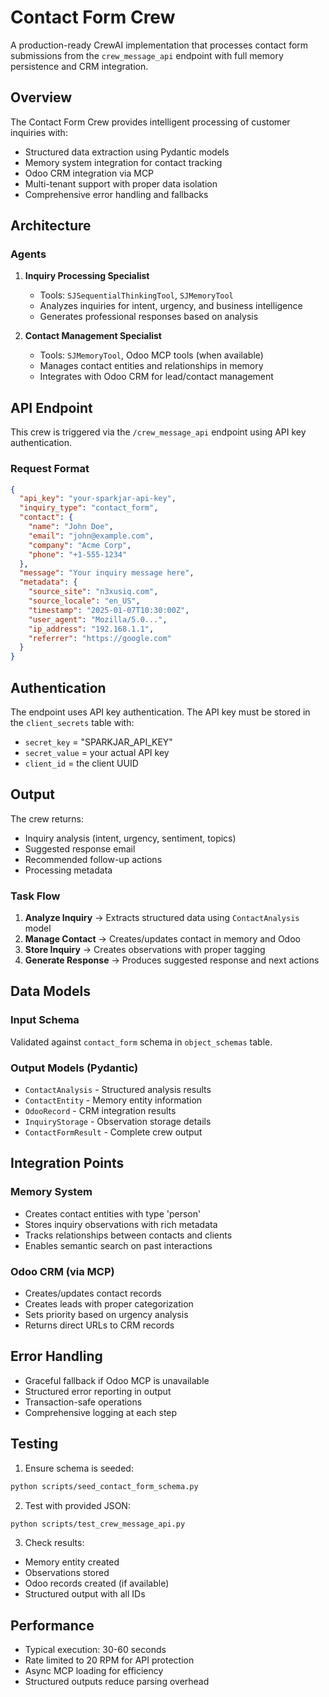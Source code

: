 # Contact Form Crew

A production-ready CrewAI implementation that processes contact form submissions from the `crew_message_api` endpoint with full memory persistence and CRM integration.

## Overview

The Contact Form Crew provides intelligent processing of customer inquiries with:
- Structured data extraction using Pydantic models
- Memory system integration for contact tracking
- Odoo CRM integration via MCP
- Multi-tenant support with proper data isolation
- Comprehensive error handling and fallbacks

## Architecture

### Agents

1. **Inquiry Processing Specialist**
   - Tools: `SJSequentialThinkingTool`, `SJMemoryTool`
   - Analyzes inquiries for intent, urgency, and business intelligence
   - Generates professional responses based on analysis

2. **Contact Management Specialist**
   - Tools: `SJMemoryTool`, Odoo MCP tools (when available)
   - Manages contact entities and relationships in memory
   - Integrates with Odoo CRM for lead/contact management

## API Endpoint

This crew is triggered via the `/crew_message_api` endpoint using API key authentication.

### Request Format

```json
{
  "api_key": "your-sparkjar-api-key",
  "inquiry_type": "contact_form",
  "contact": {
    "name": "John Doe",
    "email": "john@example.com",
    "company": "Acme Corp",
    "phone": "+1-555-1234"
  },
  "message": "Your inquiry message here",
  "metadata": {
    "source_site": "n3xusiq.com",
    "source_locale": "en_US",
    "timestamp": "2025-01-07T10:30:00Z",
    "user_agent": "Mozilla/5.0...",
    "ip_address": "192.168.1.1",
    "referrer": "https://google.com"
  }
}
```

## Authentication

The endpoint uses API key authentication. The API key must be stored in the `client_secrets` table with:
- `secret_key` = "SPARKJAR_API_KEY"
- `secret_value` = your actual API key
- `client_id` = the client UUID

## Output

The crew returns:
- Inquiry analysis (intent, urgency, sentiment, topics)
- Suggested response email
- Recommended follow-up actions
- Processing metadata

### Task Flow

1. **Analyze Inquiry** → Extracts structured data using `ContactAnalysis` model
2. **Manage Contact** → Creates/updates contact in memory and Odoo
3. **Store Inquiry** → Creates observations with proper tagging
4. **Generate Response** → Produces suggested response and next actions

## Data Models

### Input Schema
Validated against `contact_form` schema in `object_schemas` table.

### Output Models (Pydantic)
- `ContactAnalysis` - Structured analysis results
- `ContactEntity` - Memory entity information
- `OdooRecord` - CRM integration results
- `InquiryStorage` - Observation storage details
- `ContactFormResult` - Complete crew output

## Integration Points

### Memory System
- Creates contact entities with type 'person'
- Stores inquiry observations with rich metadata
- Tracks relationships between contacts and clients
- Enables semantic search on past interactions

### Odoo CRM (via MCP)
- Creates/updates contact records
- Creates leads with proper categorization
- Sets priority based on urgency analysis
- Returns direct URLs to CRM records

## Error Handling

- Graceful fallback if Odoo MCP is unavailable
- Structured error reporting in output
- Transaction-safe operations
- Comprehensive logging at each step

## Testing

1. Ensure schema is seeded:
```bash
python scripts/seed_contact_form_schema.py
```

2. Test with provided JSON:
```bash
python scripts/test_crew_message_api.py
```

3. Check results:
- Memory entity created
- Observations stored
- Odoo records created (if available)
- Structured output with all IDs

## Performance

- Typical execution: 30-60 seconds
- Rate limited to 20 RPM for API protection
- Async MCP loading for efficiency
- Structured outputs reduce parsing overhead